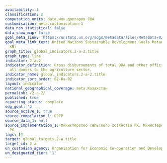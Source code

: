 ```yaml
---
availability: 1
classification: 2
computation_units: data.млн.долларов США
customisation: meta.customisation-1
data_non_statistical: false
data_show_map: false
goal_meta_link: 'https://unstats.un.org/sdgs/metadata/files/Metadata-02-0A-02.pdf '
goal_meta_link_text: United Nations Sustainable Development Goals Metadata (PDF 210
  KB)
graph_title: global_indicators.2-a-2.title
graph_type: line
indicator: 2.a.2
indicator_definition: Gross disbursements of total ODA and other official flows from
  all donors to the agriculture sector.
indicator_name: global_indicators.2-a-2.title
indicator_sort_order: 02-0a-02
layout: indicator
national_geographical_coverage: meta.Казахстан
permalink: /2-a-2/
published: true
reporting_status: complete
sdg_goal: '2'
source_active_1: true
source_compilation_1: ОЭСР
source_data_1: null
source_implementation_1: Министерство сельского хозяйства РК, Министерство финансов
  РК
tags: []
target: global_targets.2-a.title
target_id: 2.a
un_custodian_agency: Organisation for Economic Co-operation and Development (OECD)
un_designated_tier: '1'
---
```

